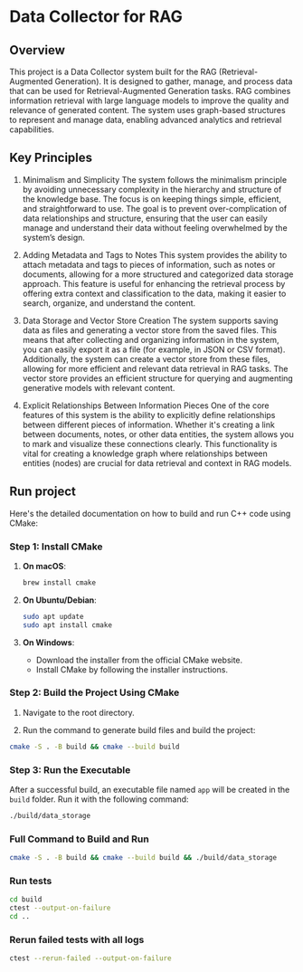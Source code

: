 # Data Collector for RAG

## Overview

This project is a Data Collector system built for the RAG (Retrieval-Augmented Generation). It is designed to gather, manage, and process data that can be used for Retrieval-Augmented Generation tasks.
RAG combines information retrieval with large language models to improve the quality and relevance of generated content.
The system uses graph-based structures to represent and manage data, enabling advanced analytics and retrieval capabilities.

## Key Principles

1. Minimalism and Simplicity
   The system follows the minimalism principle by avoiding unnecessary complexity in the hierarchy and structure of the knowledge base. The focus is on keeping things simple, efficient, and straightforward to use. The goal is to prevent over-complication of data relationships and structure, ensuring that the user can easily manage and understand their data without feeling overwhelmed by the system’s design.

2. Adding Metadata and Tags to Notes
   This system provides the ability to attach metadata and tags to pieces of information, such as notes or documents, allowing for a more structured and categorized data storage approach. This feature is useful for enhancing the retrieval process by offering extra context and classification to the data, making it easier to search, organize, and understand the content.

3. Data Storage and Vector Store Creation
   The system supports saving data as files and generating a vector store from the saved files. This means that after collecting and organizing information in the system, you can easily export it as a file (for example, in JSON or CSV format). Additionally, the system can create a vector store from these files, allowing for more efficient and relevant data retrieval in RAG tasks. The vector store provides an efficient structure for querying and augmenting generative models with relevant content.

4. Explicit Relationships Between Information Pieces
   One of the core features of this system is the ability to explicitly define relationships between different pieces of information. Whether it's creating a link between documents, notes, or other data entities, the system allows you to mark and visualize these connections clearly. This functionality is vital for creating a knowledge graph where relationships between entities (nodes) are crucial for data retrieval and context in RAG models.

## Run project

Here's the detailed documentation on how to build and run C++ code using CMake:

### Step 1: Install CMake

1. **On macOS**:

    ```sh
    brew install cmake
    ```

2. **On Ubuntu/Debian**:

    ```sh
    sudo apt update
    sudo apt install cmake
    ```

3. **On Windows**:
   - Download the installer from the official CMake website.
   - Install CMake by following the installer instructions.

### Step 2: Build the Project Using CMake

1. Navigate to the root directory.

2. Run the command to generate build files and build the project:

 ```bash
 cmake -S . -B build && cmake --build build
 ```

### Step 3: Run the Executable

After a successful build, an executable file named `app` will be created in the `build` folder. Run it with the following command:

```bash
./build/data_storage
```

### Full Command to Build and Run

```bash
cmake -S . -B build && cmake --build build && ./build/data_storage
```
### Run tests

```bash
cd build
ctest --output-on-failure
cd ..
```

### Rerun failed tests with all logs

```bash
ctest --rerun-failed --output-on-failure
```
